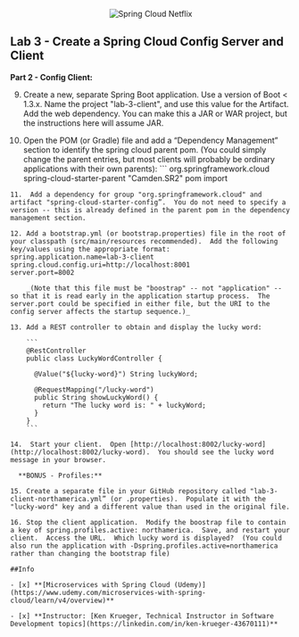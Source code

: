 <p align="center">
  <img src="http://www.gregoriopalama.com/wp-content/uploads/2016/06/cloud.png" alt="Spring Cloud Netflix"/>
</p>

## Lab 3 - Create a Spring Cloud Config Server and Client

**Part 2 - Config Client:**

9. Create a new, separate Spring Boot application.  Use a version of Boot < 1.3.x.  Name the project "lab-3-client", and use this value for the Artifact.  Add the web dependency.  You can make this a JAR or WAR project, but the instructions here will assume JAR.

10.  Open the POM (or Gradle) file and add a “Dependency Management” section to identify the spring cloud parent pom. (You could simply change the parent entries, but most clients will probably be ordinary applications with their own parents):
    ```
    <dependencyManagement>
        <dependencies>
            <dependency>
                <groupId>org.springframework.cloud</groupId>
                <artifactId>spring-cloud-starter-parent</artifactId>
                <version>"Camden.SR2"</version>
                <type>pom</type>
                <scope>import</scope>
            </dependency>
        </dependencies>
    </dependencyManagement>
```
11.  Add a dependency for group "org.springframework.cloud" and artifact "spring-cloud-starter-config”.  You do not need to specify a version -- this is already defined in the parent pom in the dependency management section.

12. Add a bootstrap.yml (or bootstrap.properties) file in the root of your classpath (src/main/resources recommended).  Add the following key/values using the appropriate format:
spring.application.name=lab-3-client
spring.cloud.config.uri=http://localhost:8001  
server.port=8002

    _(Note that this file must be "boostrap" -- not "application" -- so that it is read early in the application startup process.  The server.port could be specified in either file, but the URI to the config server affects the startup sequence.)_

13. Add a REST controller to obtain and display the lucky word:

    ```
    @RestController
    public class LuckyWordController {
 
      @Value("${lucky-word}") String luckyWord;
  
      @RequestMapping("/lucky-word")
      public String showLuckyWord() {
        return "The lucky word is: " + luckyWord;
      }
    }
    ```

14.  Start your client.  Open [http://localhost:8002/lucky-word](http://localhost:8002/lucky-word).  You should see the lucky word message in your browser.

  **BONUS - Profiles:**

15. Create a separate file in your GitHub repository called "lab-3-client-northamerica.yml” (or .properties).  Populate it with the "lucky-word" key and a different value than used in the original file.

16. Stop the client application.  Modify the boostrap file to contain a key of spring.profiles.active: northamerica.  Save, and restart your client.  Access the URL.  Which lucky word is displayed?  (You could also run the application with -Dspring.profiles.active=northamerica rather than changing the bootstrap file)

##Info

- [x] **[Microservices with Spring Cloud (Udemy)](https://www.udemy.com/microservices-with-spring-cloud/learn/v4/overview)**

- [x] **Instructor: [Ken Krueger, Technical Instructor in Software Development topics](https://linkedin.com/in/ken-krueger-43670111)**
